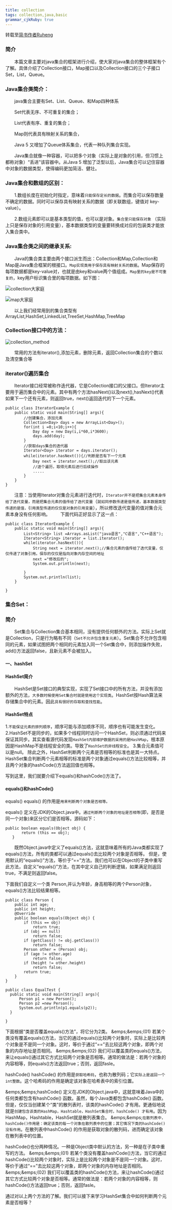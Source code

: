 ```yaml
---
title: collection
tags: collection,java,basic
grammar_cjkRuby: true
---
```

转载至[简书作者Ruheng](https://www.jianshu.com/p/589d58033841)
### 简介
&emsp;&emsp;本篇文章主要对java集合的框架进行介绍，使大家对java集合的整体框架有个了解。具体介绍了Collection接口，Map接口以及Collection接口的三个子接口Set，List，Queue。
### Java集合类简介：
&emsp;&emsp;java集合主要有Set、List、Queue、和Map四种体系

&emsp;&emsp;Set代表无序、不可重复的集合；

&emsp;&emsp;List代表有序、重复的集合；

&emsp;&emsp;Map则代表具有映射关系的集合，

&emsp;&emsp;Java 5 又增加了Queue体系集合，代表一种队列集合实现。

&emsp;&emsp;Java集合就像一种容器，可以把多个对象（实际上是对象的引用，但习惯上都称对象）“丢进”该容器中。从Java 5 增加了泛型以后，Java集合可以记住容器中对象的数据类型，使得编码更加简洁、健壮。
### Java集合和数组的区别：
&emsp;&emsp;1.数组长度在初始化时指定，意味着`只能保存定长的数据`。而集合可以保存数量不确定的数据。同时可以保存具有映射关系的数据（即关联数组，键值对 key-value）。

&emsp;&emsp;2.数组元素即可以是基本类型的值，也可以是对象。`集合里只能保存对象` （实际上只是保存对象的引用变量），基本数据类型的变量要转换成对应的包装类才能放入集合类中。
### Java集合类之间的继承关系:
&emsp;&emsp;Java的集合类主要由两个接口派生而出：Collection和Map,Collection和Map是Java集合框架的根接口。`Map实现类用于保存具有映射关系的数据`。Map保存的每项数据都是key-value对，也就是由key和value两个值组成。`Map里的key是不可重复的`，key用户标识集合里的每项数据。如下图：

![collection大家庭](./images/collection_assortment.png)

![map大家庭](./images/map_sort.png)

&emsp;&emsp;以上我们经常用到的集合类型有ArrayList,HashSet,LinkedList,TreeSet,HashMap,TreeMap

### Collection接口中的方法：

![collection_method](./images/collection_method.png)

&emsp;&emsp;常用的方法有iterator(),添加元素，删除元素，返回Collection集合的个数以及清空集合等

### iterator()遍历集合

&emsp;&emsp;Iterator接口经常被称作迭代器，它是Collection接口的父接口。但Iterator主要用于遍历集合中的元素。其中有两个方法hasNext()以及next(),hasNext()代表如果下一个还有元素，则返回true，next()返回迭代的下一个元素。
````
public class IteratorExample {
    public static void main(String[] args){
        //创建集合，添加元素  
        Collection<Day> days = new ArrayList<Day>();
        for(int i =0;i<10;i++){
            Day day = new Day(i,i*60,i*3600);
            days.add(day);
        }
        //获取days集合的迭代器
        Iterator<Day> iterator = days.iterator();
        while(iterator.hasNext()){//判断是否有下一个元素
            Day next = iterator.next();//取出该元素
            //逐个遍历，取得元素后进行后续操作
            .....
        }
    }
}
````
&emsp;&emsp;注意：当使用Iterator对集合元素进行迭代时，`Iterator并不是把集合元素本身传给了迭代变量，而是把集合元素的值传给了迭代变量`（`就如同参数传递是值传递，基本数据类型传递的是值，引用类型传递的仅仅是对象的引用变量`），所以修改迭代变量的值对集合元素本身没有任何影响。 
&emsp;&emsp;下面代码正好显示了这一点：
````
public class IteratorExample {
    public static void main(String[] args){
        List<String> list =Arrays.asList("java语言","C语言","C++语言");
        Iterator<String> iterator = list.iterator();
        while(iterator.hasNext()){
            String next = iterator.next();//集合元素的值传给了迭代变量，仅仅传递了对象引用。保存的仅仅是指向对象内存空间的地址
            next ="修改后的";
            System.out.println(next);
            
        }
        System.out.println(list);
    }

}

````
### 集合Set：
### 简介
&emsp;&emsp;Set集合与Collection集合基本相同，没有提供任何额外的方法。实际上Set就是Collection，只是行为略有不同（``Set不允许包含重复元素``）。Set集合不允许包含相同的元素，如果试图把两个相同的元素加入同一个Set集合中，则添加操作失败，add()方法返回false，且新元素不会被加入。

#### 一、hashSet

#### HashSet简介
&emsp;&emsp;HashSet是Set接口的典型实现，实现了Set接口中的所有方法，并没有添加额外的方法，``大多数时候使用Set集合时就是使用这个实现类``。HashSet按Hash算法来存储集合中的元素。因此``具有很好的存取和查找性能``。

#### HashSet特点

1.`不能保证元素的排列顺序`，顺序可能与添加顺序不同，顺序也有可能发生变化。
2.HashSet不是同步的，如果多个线程同时访问一个HashSet，则必须通过代码来保证其同步。其实查看源代码发现`HashSet内部维护数据的采用的是HashMap`，根本原因是HashMap不是线程安全的类。导致了`HashSet的非线程安全`。
3.集合元素值可以是null。
除此之外，HashSet判断两个元素是否相等的标准也是其一大特点。HashSet集合判断两个元素相等的标准是两个对象通过equals()方法比较相等，并且两个对象的hashCode()方法返回值也相等。

写到这里，我们就要介绍下equals()和hashCode()方法了。

#### equals()和hashCode()
equals()
equals() 的作用是``用来判断两个对象是否相等。``

equals() 定义在JDK的Object.java中。`通过判断两个对象的地址是否相等`(即，是否是同一个对象)来区分它们是否相等。源码如下：

````
public boolean equals(Object obj) {
       return (this == obj);
   }
````
&emsp;&emsp;既然Object.java中定义了equals()方法，这就意味着所有的Java类都实现了equals()方法，所有的类都可以通过equals()去比较两个对象是否相等。 但是，使用默认的“equals()”方法，等价于“==”方法。我们也可以在Object的子类中重写此方法，自定义“equals()”方法，在其中定义自己的判断逻辑，如果满足则返回true，不满足则返回false。

下面我们自定义一个类 Person,并认为年龄，身高相等的两个Person对象，equals()方法比较结果相等。

````
public class Person {
    public int age;
    public int height;
    @Override
    public boolean equals(Object obj) {
        if (this == obj)
            return true;
        if (obj == null)
            return false;
        if (getClass() != obj.getClass())
            return false;
        Person other = (Person) obj;
        if (age != other.age)
            return false;
        if (height != other.height)
            return false;
        return true;
    }
}
````
````
public class EqualTest {
  public static void main(String[] args){
      Person p1 = new Person();
      Person p2 =new Person();
      System.out.println(p1.equals(p2));
  }

}
````
下面根据“类是否覆盖equals()方法”，将它分为2类。
&emps;&emps;(01) 若某个类没有覆盖equals()方法，当它的通过equals()比较两个对象时，实际上是比较两个对象是不是同一个对象。这时，等价于通过“==”去比较这两个对象，即两个对象的内存地址是否相同。
&emps;&emps;(02) 我们可以覆盖类的equals()方法，来让equals()通过其它方式比较两个对象是否相等。通常的做法是：若两个对象的内容相等，则equals()方法返回true；否则，返回fasle。

hashCode()
hashCode() 的作用是`获取哈希码`，也称为散列码；它`实际上是返回一个int整数`。这个哈希码的作用是确定该对象在哈希表中的索引位置。

&emps;&emps;hashCode() 定义在JDK的Object.java中，这就意味着Java中的任何类都包含有hashCode() 函数。虽然，每个Java类都包含hashCode() 函数。但是，仅仅当创建某个“类"的散列表时，该类的hashCode() 才有用。更通俗地说就是`创建包含该类的HashMap，Hashtable，HashSet集合时，hashCode() 才有用`。因为HashMap，Hashtable，HashSet就是散列表集合。
&emps;&emps;`在散列表中，hashCode()作用是：确定该类的每一个对象在散列表中的位置；其它情况下类的hashCode() 没有作用`。在散列表中hashCode() 的作用是获取对象的散列码，进而确定该对象在散列表中的位置。

hashCode()也分两种情况。一种是Object类中默认的方法，另一种是在子类中重写的方法。
&emps;&emps;(01) 若某个类没有覆盖hashCode()方法，当它的通过hashCode()比较两个对象时，实际上是比较两个对象是不是同一个对象。这时，等价于通过“==”去比较这两个对象，即两个对象的内存地址是否相同。
&emps;&emps;(02) 我们可以覆盖类的hashCode()方法，来让hashCode()通过其它方式比较两个对象是否相等。通常的做法是：若两个对象的内容相等，则hashCode()方法返回true；否则，返回fasle。

通过对以上两个方法的了解。我们可以接下来学习HashSet集合中如何判断两个元素是否相等？



